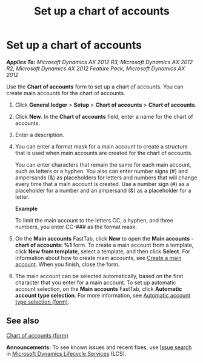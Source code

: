 ﻿---
title: Set up a chart of accounts
TOCTitle: Set up a chart of accounts
ms:assetid: f397b95f-e662-4204-be6a-8f40792620ec
ms:mtpsurl: https://technet.microsoft.com/en-us/library/Hh227530(v=AX.60)
ms:contentKeyID: 36059980
ms.date: 04/18/2014
mtps_version: v=AX.60
f1_keywords:
- chart of accounts
- set up a chart of accounts
- shared chart of accounts
---

# Set up a chart of accounts 


_**Applies To:** Microsoft Dynamics AX 2012 R3, Microsoft Dynamics AX 2012 R2, Microsoft Dynamics AX 2012 Feature Pack, Microsoft Dynamics AX 2012_

Use the **Chart of accounts** form to set up a chart of accounts. You can create main accounts for the chart of accounts.

1.  Click **General ledger** \> **Setup** \> **Chart of accounts** \> **Chart of accounts**.

2.  Click **New**. In the **Chart of accounts** field, enter a name for the chart of accounts.

3.  Enter a description.

4.  You can enter a format mask for a main account to create a structure that is used when main accounts are created for the chart of accounts.
    
    You can enter characters that remain the same for each main account, such as letters or a hyphen. You also can enter number signs (\#) and ampersands (&) as placeholders for letters and numbers that will change every time that a main account is created. Use a number sign (\#) as a placeholder for a number and an ampersand (&) as a placeholder for a letter.
    
    **Example**
    
    To limit the main account to the letters CC, a hyphen, and three numbers, you enter CC-\#\#\# as the format mask.

5.  On the **Main accounts** FastTab, click **New** to open the **Main accounts - chart of accounts: %1** form. To create a main account from a template, click **New from template**, select a template, and then click **Select**. For information about how to create main accounts, see [Create a main account](create-a-main-account.md). When you finish, close the form.

6.  The main account can be selected automatically, based on the first character that you enter for a main account. To set up automatic account selection, on the **Main accounts** FastTab, click **Automatic account type selection**. For more information, see [Automatic account type selection (form)](https://technet.microsoft.com/en-us/library/aa573049\(v=ax.60\)).

## See also

[Chart of accounts (form)](https://technet.microsoft.com/en-us/library/aa618234\(v=ax.60\))

  
**Announcements:** To see known issues and recent fixes, use [Issue search](http://go.microsoft.com/fwlink/?linkid=389258) in [Microsoft Dynamics Lifecycle Services](http://go.microsoft.com/fwlink/?linkid=306505) (LCS).

